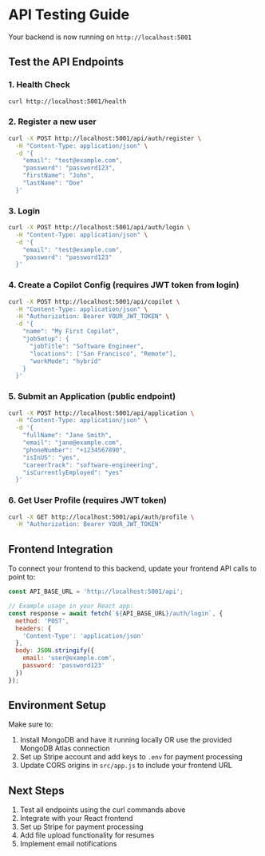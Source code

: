 # API Testing Guide

Your backend is now running on `http://localhost:5001`

## Test the API Endpoints

### 1. Health Check
```bash
curl http://localhost:5001/health
```

### 2. Register a new user
```bash
curl -X POST http://localhost:5001/api/auth/register \
  -H "Content-Type: application/json" \
  -d '{
    "email": "test@example.com",
    "password": "password123",
    "firstName": "John",
    "lastName": "Doe"
  }'
```

### 3. Login
```bash
curl -X POST http://localhost:5001/api/auth/login \
  -H "Content-Type: application/json" \
  -d '{
    "email": "test@example.com",
    "password": "password123"
  }'
```

### 4. Create a Copilot Config (requires JWT token from login)
```bash
curl -X POST http://localhost:5001/api/copilot \
  -H "Content-Type: application/json" \
  -H "Authorization: Bearer YOUR_JWT_TOKEN" \
  -d '{
    "name": "My First Copilot",
    "jobSetup": {
      "jobTitle": "Software Engineer",
      "locations": ["San Francisco", "Remote"],
      "workMode": "hybrid"
    }
  }'
```

### 5. Submit an Application (public endpoint)
```bash
curl -X POST http://localhost:5001/api/application \
  -H "Content-Type: application/json" \
  -d '{
    "fullName": "Jane Smith",
    "email": "jane@example.com",
    "phoneNumber": "+1234567890",
    "isInUS": "yes",
    "careerTrack": "software-engineering",
    "isCurrentlyEmployed": "yes"
  }'
```

### 6. Get User Profile (requires JWT token)
```bash
curl -X GET http://localhost:5001/api/auth/profile \
  -H "Authorization: Bearer YOUR_JWT_TOKEN"
```

## Frontend Integration

To connect your frontend to this backend, update your frontend API calls to point to:
```javascript
const API_BASE_URL = 'http://localhost:5001/api';

// Example usage in your React app:
const response = await fetch(`${API_BASE_URL}/auth/login`, {
  method: 'POST',
  headers: {
    'Content-Type': 'application/json'
  },
  body: JSON.stringify({
    email: 'user@example.com',
    password: 'password123'
  })
});
```

## Environment Setup

Make sure to:
1. Install MongoDB and have it running locally OR use the provided MongoDB Atlas connection
2. Set up Stripe account and add keys to `.env` for payment processing
3. Update CORS origins in `src/app.js` to include your frontend URL

## Next Steps

1. Test all endpoints using the curl commands above
2. Integrate with your React frontend
3. Set up Stripe for payment processing
4. Add file upload functionality for resumes
5. Implement email notifications
